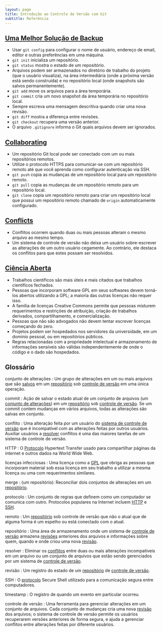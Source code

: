 ```yaml
---
layout: page
title: Introdução ao Controle de Versão com Git
subtitle: Referência
---
```

## [Uma Melhor Solução de Backup](01-backup.html)

*   Usar `git config` para configurar
    o nome de usuário, endereço de email, editor e outras preferências em uma máquina.
*   `git init` inicializa um repositório.
*   `git status` mostra o estado de um repositório.
*   Arquivos podem ser armazenados no diretório de trabalho do projeto (que o usuário visualiza),
    na área intermediária (onde a próxima versão está sendo construída)
    e no repositório local (onde snapshots são salvos permanentemente).
*   `git add` move os arquivos para a área temporária.
*   `git commit` cria um novo snapshot da área temporária no repositório local.
*   Sempre escreva uma mensagem descritiva quando criar uma nova revisão.
*   `git diff` mostra a diferença entre revisões.
*   `git checkout` recupera uma versão anterior.
*   O arquivo `.gitignore` informa o Git quais arquivos devem ser ignorados.

## [Collaborating](02-collab.html)

*   Um repositório Git local pode ser conectado com um ou mais repositórios remotos.
*   Utilize o protocolo HTTPS para comunicar-se com um repositório remoto até que você aprenda como configurar autenticação via SSH.
*   `git push` copia as mudanças de um repositório local para um repositório remoto.
*   `git pull` copia as mudanças de um repositório remoto para um repositório local.
*   `git clone` copia um repositório remoto para criar um repositório local
    que possui um repositório remoto chamado de `origin` automaticamente configurado.

## [Conflicts](03-conflict.html)

*   Conflitos ocorrem quando duas ou mais pessoas alteram o mesmo arquivo ao mesmo tempo.
*   Um sistema de controle de versão não deixa um usuário sobre-escrever as alterações de um outro usuário cegamente.
    Ao contrário, ele destaca os conflitos para que estes possam ser resolvidos.

## [Ciência Aberta](04-open.html)

*   Trabalhos científicos são mais úteis e mais citados que trabalhos
    científicos fechados.
*   Pessoas que incorporam software GPL em seus softwares devem torná-los
    abertos utilizando a GPL;
    a maioria das outras licenças não requer isso.
*   A família de licenças Creative Commons permite que pessoas misturem
    requerimentos e restrições de atribuição,
    criação de trabalhos derivados,
    compartilhamento,
    e comercialização.
*   Pessoas que não são advogados não devem tentar escrever licenças começando do zero.
*   Projetos podem ser hospedados nos servidores da universidade,
    em um domínio pessoal,
    ou em repositórios públicos.
*   Regras relacionadas com a propriedade intelectual e armazenamento de informações sensíveis são válidas
    independentemente de onde o código e o dado são hospedados.

## Glossário

conjunto de alterações
:   Um grupo de alterações em um ou mais arquivos
    que são [salvos](#commit) em um [repositório](#repositório) sob [controle de versão](controle-de-versão)
    em uma única operação.

commit
:   Ação de salvar o estado atual de um conjunto de arquivos
    (um [conjunto de alterações](#conjunto-de-alterações))
    em um [repositório](#repositório) sob [controle de versão](#controle-de-versão).
    Se um commit contem mudanças em vários arquivos,
    todas as alterações são salvas em conjunto.

conflito
:   Uma alteração feita por um usuário do [sistema de controle de versão](#controle-de-versão)
    que é incompatível com as alterações feitas por outros usuários.
    Auxiliar usuários a [resolver](#resolver) conflitos
    é uma das maiores tarefas de um sistema de controle de versão.

HTTP
:   O [Protocolo](#protocolo) Hypertext Transfer usado para compartilhar páginas da internet
    e outros dados
    na World Wide Web.

licenças infecciosas
:   Uma licença como a [GPL](http://opensource.org/licenses/GPL-3.0)
    que obriga as pessoas que incorporam material sob essa licença em seu trabalho
    a utilizar a mesma licença ou uma com requerimentos similares.

merge
:   (um repositório):
    Reconciliar dois conjuntos de alterações em um [repositório](#repositório).

protocolo
:   Um conjunto de regras que definem como um computador se comunica com outro.
    Protocolos populares na Internet incluem [HTTP](#http) e [SSH](#ssh).

remoto
:   Um [repositório](#repositório) sob controle de versão que não o atual
    que de alguma forma é um espelho ou está conectado com o atual.

repositório
:   Uma área de armazenamento onde um sistema de [controle de versão](#controle-de-versão)
    armazena [revisões](#revisão) anteriores dos arquivos
    e informações sobre quem, quando e onde criou uma nova [revisão](#revisão).

resolver
:   Eliminar os [conflitos](#conflito) entre duas ou mais alterações incompatíveis
    em um arquivo ou um conjunto de arquivos
    que estão sendo gerenciados por um sistema de [controle de versão](#controle-de-versão).

revisão
:   Um registro do estado de um [repositório](#repositório) de [controle de versão](#controle-de-versão).

SSH
:   O [protocolo](#protocolo) Secure Shell utilizado para a comunicação segura entre computadores.

timestamp
:   O registro de quando um evento em particular ocorreu.

controle de versão
:   Uma ferramenta para gerenciar alterações em um conjunto de arquivos.
    Cada conjunto de mudanças cria uma nova [revisão](#revisão) dos arquivos;
    o sistema de controle de versão permite os usuários recuperarem versões anteriores de forma segura,
    e ajuda a gerenciar conflitos entre alterações feitas por diferente usuários.
